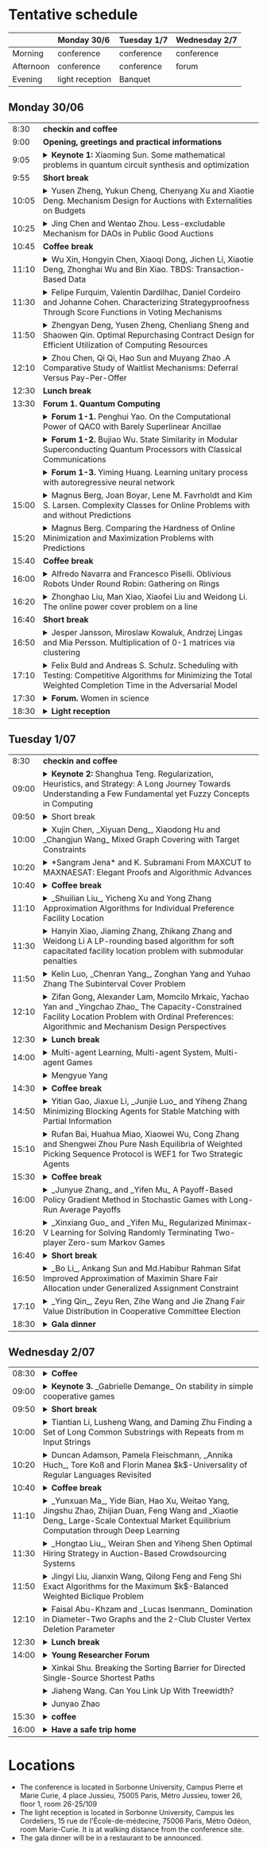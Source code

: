 # Tentative schedule  

|           | Monday 30/6       | Tuesday 1/7 | Wednesday 2/7| 
| --------- |:----------------- | ----------- | ------------ | 
| Morning   | conference        | conference  | conference   | 
| Afternoon | conference        | conference  | forum        | 
| Evening   | light reception   | Banquet     |              | 

## Monday 30/06


<table>
<tr>
 <td>8:30</td>
 <td><b>checkin and coffee</b></td>
</tr>
<tr>
 <td>9:00</td>
 <td><b>Opening, greetings and practical informations</b></td>
</tr>
<tr>
<td>9:05</td>
 <td>
  <details>
<summary><b>Keynote 1:</b> Xiaoming Sun. Some mathematical problems in quantum circuit synthesis and optimization</summary>
<b>Abstract: </b>Quantum circuits, serving as the foundational mathematical framework for quantum algorithm design, have become one of the key research areas in the field of quantum computing. As the field transitions beyond the Noisy Intermediate-Scale Quantum (NISQ) era, the synthesis and optimization of quantum circuits have emerged as critical challenges. While classical circuit complexity primarily focuses on minimizing size and depth, the complexity of quantum circuits demands a multi-objective approach encompassing additional metrics involving the number of auxiliary qubits, different energy levels used, and many other aspects. In this talk, we will discuss a series of new problems and recent research progress in quantum circuit compression, and explore theoretical connections between these problems and classical important problems such as Babai's conjecture about the diameter of Cayley graphs.
</details>
 </td>
</tr>
<tr>
 <td>9:55</td>
 <td><b>Short break</b></td>
</tr>

<tr>
<td>10:05</td>
 <td>
  <details>
<summary>Yusen Zheng, Yukun Cheng, Chenyang Xu and Xiaotie Deng. Mechanism Design for Auctions with Externalities on Budgets</summary>
Abstract TBA
</details>
 </td>
</tr>

<tr>
<td>10:25</td>
 <td>
  <details>
<summary>Jing Chen and Wentao Zhou. Less-excludable Mechanism for DAOs in Public Good Auctions</summary>
Abstract TBA
</details>
 </td>
</tr>

<tr>
<td>10:45</td>
 <td><b>Coffee break</b></td>
</tr>

<tr>
<td>11:10</td>
 <td>
  <details>
<summary>Wu Xin, Hongyin Chen, Xiaoqi Dong, Jichen Li, Xiaotie Deng, Zhonghai Wu and Bin Xiao. TBDS: Transaction-Based Data</summary>
Abstract TBA
</details>
 </td>
</tr>

<tr>
<td>11:30</td>
 <td>
  <details>
<summary>Felipe Furquim, Valentin Dardilhac, Daniel Cordeiro and Johanne Cohen. Characterizing Strategyproofness Through Score Functions in Voting Mechanisms</summary>
Abstract TBA
</details>
 </td>
</tr>

<tr>
<td>11:50</td>
 <td>
  <details>
<summary>Zhengyan Deng, Yusen Zheng, Chenliang Sheng and Shaowen Qin. Optimal Repurchasing  Contract Design for Efficient Utilization of Computing Resources </summary>
Abstract TBA
</details>
 </td>
</tr>


<tr>
<td>12:10</td>
 <td>
  <details>
<summary>Zhou Chen, Qi Qi, Hao Sun and Muyang Zhao .A Comparative Study of Waitlist Mechanisms: Deferral Versus Pay-Per-Offer</summary>
Abstract TBA
</details>
 </td>
</tr>


<tr>
<td>12:30</td>
 <td><b>Lunch break</b></td>
</tr>

<tr>
<td>13:30</td>
 <td><b>Forum 1. Quantum Computing</b></td>
</tr>

<tr>
<td></td>
 <td>
<details>
<summary><b>Forum 1-1.</b> Penghui Yao. On the Computational Power of QAC0 with Barely Superlinear Ancillae </summary>
$\mathrm{QAC}^0$ is the family of constant-depth polynomial-size quantum circuits consisting of arbitrary single qubit unitaries and multi-qubit Toffoli gates. It was introduced by Moore [arXiv: 9903046] as a quantum counterpart of $\mathrm{AC}^0$, along with the conjecture that $\mathrm{QAC}^0$ circuits can not compute PARITY. In this work we make progress on this longstanding conjecture: we show that any depth-$d$ $\mathrm{QAC}^0$ circuit requires $n^{1+3^{-d}}$ ancillae to compute a function with approximate degree $\Theta(n)$, which includes PARITY, MAJORITY and $\mathrm{MOD}_k$. This is the first superlinear lower bound on the size of the ancillae required for computing parity. We further establish superlinear lower bounds on quantum state synthesis and quantum channel synthesis. These lower bounds are derived by giving low-degree approximations to $\mathrm{QAC}^0$ circuits. We show that a depth-$d$ $\mathrm{QAC}^0$ circuit with $a$ ancillae, when applied to low-degree operators, has a degree $(n+a)^{1-3^{-d}}$ polynomial approximation in the spectral norm. This implies that the class $\mathrm{QLC}^0$, corresponding to linear size $\mathrm{QAC}^0$ circuits, has approximate degree $o(n)$. This is a quantum generalization of the result that $\mathrm{LC}^0$ circuits have approximate degree $o(n)$ by Bun, Kothari, and Thaler [SODA 2019]. Our result also implies that $\mathrm{QLC}^0\neq\mathrm{NC}^1$.<br><br>

Biography: Penghui Yao is a professor in the Department of Computer Science and Technology, Nanjing University. He obtained his doctoral degree from Centre for Quantum Technology, National University of Singapore. Prior to joining Nanjing University, He was a postdoctoral researcher at CWI Netherlands;  IQC University of Waterloo and QuICS University of Maryland. His research mainly focuses on quantum algorithms, quantum information theory and quantum computational complexity.
</details>
 </td>
</tr>

<tr>
<td></td>
 <td>
<details>
<summary><b>Forum 1-2.</b> Bujiao Wu. State Similarity in Modular Superconducting Quantum Processors with Classical Communications</summary>
As quantum devices continue to scale, distributed quantum computing emerges as a promising strategy for executing large-scale tasks across modular quantum processors. A central challenge in this paradigm is verifying the correctness of computational outcomes when subcircuits are executed independently following circuit cutting. In this work, we propose a cross-platform fidelity estimation algorithm tailored for modular architectures. Our method achieves substantial reductions in sample complexity compared to previous approaches designed for single-processor systems. We experimentally implement the protocol on modular superconducting quantum processors with up to 6 qubits to verify the similarity of two 11-qubit GHZ states. Beyond verification, we show that our algorithm enables a federated quantum kernel method that preserves data privacy. As a proof of concept, we apply it to a 5-qubit quantum phase learning task using six 3-qubit modules, successfully extracting phase information with just eight training samples. These results establish a practical path for
scalable verification and trustworthy quantum machine learning of modular quantum processors.

Reference: Wu, Bujiao, et al. "State Similarity in Modular Superconducting Quantum Processors with Classical Communications." arXiv preprint arXiv:2506.01657 (2025).

Biography: Bujiao Wu, an associate researcher at the International Quantum Academy. Her main research areas include the design of quantum algorithms, optimization of quantum circuits, quantum randomized measurements, quantum machine learning, and quantum advantages.
</details>
 </td>
</tr>

<tr>
<td></td>
 <td>
<details>
<summary><b>Forum 1-3.</b> Yiming Huang. Learning unitary process with autoregressive neural network</summary>
Characterizing quantum processes is a cornerstone of quantum information science, but conventional techniques like quantum process tomography (QPT) demand extensive resources and suffer from poor scalability. Here, we propose a learning-based approach that leverages the generative model to efficiently learn Hamiltonian dynamics. By decomposing such dynamics into a linear combination of Pauli operators, with the expansion coefficients parameterized by an autoregressive neural network (ARNN), we design an infidelity loss and then train the ARNN to learn such unitary process. Our numerical experiments demonstrate that our proposed model offers a scalable and flexible pathway for characterizing quantum operations with potential applications in quantum computing and quantum information processing.<br><br>
Biography: Yiming Huang, a postdoctoral fellow at the Center on Frontiers of Computing Studies, Peking University, mainly focus on quantum algorithm and optimization for NISQ devices, and leveraging machine learning to tackle problems in quantum chemistry and many-body physics. His work aims to advance the application of quantum computing and machine learning in complex optimization and data processing.
</details>
 </td>
</tr>


<tr>
<td>15:00</td>
 <td>
  <details>
<summary>Magnus Berg, Joan Boyar, Lene M. Favrholdt and Kim S. Larsen. Complexity Classes for Online Problems with and without Predictions</summary>
Abstract TBA
</details>
 </td>
</tr>

<tr>
<td>15:20</td>
 <td>
  <details>
<summary>Magnus Berg. Comparing the Hardness of Online Minimization and Maximization Problems with Predictions</summary>
Abstract TBA
</details>
 </td>
</tr>



<tr>
<td>15:40</td>
 <td><b>Coffee break</b></td>
</tr>

<tr>
<td>16:00</td>
 <td>
  <details>
<summary>Alfredo Navarra and Francesco Piselli. Oblivious Robots Under Round Robin: Gathering on Rings</summary>
Abstract TBA
</details>
 </td>
</tr>

<tr>
<td>16:20</td>
 <td>
  <details>
<summary>Zhonghao Liu, Man Xiao, Xiaofei Liu and Weidong Li. The online power cover problem on a line</summary>
Abstract TBA
</details>
 </td>
</tr>

<tr>
<td>16:40</td>
 <td><b>Short break</b></td>
</tr>
<tr>
 
<td>16:50</td>
 <td>
  <details>
<summary>Jesper Jansson, Miroslaw Kowaluk, Andrzej Lingas and Mia Persson. Multiplication of 0-1 matrices via clustering</summary>
Abstract TBA
</details>
 </td>
</tr>

<tr>
<td>17:10</td>
 <td>
  <details>
<summary>Felix Buld and Andreas S. Schulz. Scheduling with Testing: Competitive Algorithms for Minimizing the Total Weighted Completion Time in the Adversarial Model</summary>
Abstract TBA
</details>
 </td>
</tr>

<tr>
<td>17:30</td>
 <td>
  <details>
<summary><b>Forum.</b> Women in science</summary>
Abstract TBA
</details>
 </td>
</tr>

<tr>
<td>18:30</td>
 <td>
  <details>
<summary><b>Light reception</b></summary>
Located in Sorbonne University, Campus les Cordeliers, 15 rue de l'École-de-médecine, 75006 Paris, Métro Odéon, room Marie-Curie. It is at walking distance from the conference site.
</details>
 </td>
</tr>


</table>





## Tuesday 1/07

<table>
<tr>
 <td>8:30</td>
 <td><b>checkin and coffee</b></td>
</tr>
<tr>
<td>09:00</td>
<td>
<details><summary><b>Keynote 2:</b> Shanghua Teng. Regularization, Heuristics, and Strategy: A Long Journey Towards Understanding a Few Fundamental yet Fuzzy Concepts in Computing</summary>
<b>Abstract: </b>"Thinking outside the box" has long been a defining trait of theoretical computer science. As a field, we value elegant theories, enlightening proofs, and insightful — sometimes unexpected — connections. However, we also look beyond theory to the practical world, seeking inspiration, establishing links, and explaining empirical trends. We aim for models that capture the essence of fundamental tasks, and for theories that shed insight on basic phenomena in computing.
<br>
In this talk, I will highlight how a long journey towards understanding a few fundamental, yet fuzzy, concepts in computing—specifically, “heuristics” (in algorithm design and AI), “regularization” (in machine learning), and “strategies” (in game and combinatorial game theory)—has led to the development of new conceptual frameworks, algorithmic techniques, and mathematical theories.
<br><br>
Short-Bio: Shang-Hua Teng is a University Professor and Seely G. Mudd Professor of Computer Science and Mathematics at USC. He is a fellow of SIAM, ACM, and Alfred P. Sloan Foundation, and has twice won the Gödel Prize, first in 2008, for developing smoothed analysis, and then in 2015, for designing the breakthrough scalable Laplacian solver. Citing him as, “one of the most original theoretical computer scientists in the world”, the Simons Foundation named him a 2014 Simons Investigator to pursue long-term curiosity-driven fundamental research. He also received the 2009 Fulkerson Prize,  2023 Science & Technology Award for Overseas Chinese from the China Computer Federation, 2022 ACM SIGecom Test of Time Award (for settling the complexity of computing a Nash equilibrium), 2021 ACM STOC Test of Time Award (for smoothed analysis), 2020 Phi Kappa Phi Faculty Recognition Award (2020)  for his book Scalable Algorithms for Data and Network Analysis, 2025 STOC Test of Time Award and 2011 STOC Best Paper Award (for improving maximum-flow minimum-cut algorithms). In addition, he and collaborators developed the first optimal well-shaped Delaunay mesh generation algorithms for arbitrary three-dimensional domains, settled the Rousseeuw-Hubert regression-depth conjecture in robust statistics, and resolved two long-standing complexity-theoretical questions regarding the Sprague-Grundy theorem in combinatorial game theory. For his industry work with Xerox, NASA, Intel, IBM, Akamai, and Microsoft, he received fifteen patents in areas including compiler optimization, Internet technology, and social networks.
</details>
</td>
</tr>
<tr>
<td>09:50</td>
<td>
<details><summary>Short break</summary>
</details>
</td>
</tr>
<tr>
<td>10:00</td>
<td>
<details><summary> Xujin Chen, _Xiyuan Deng_, Xiaodong Hu and _Changjun Wang_ Mixed Graph Covering with Target Constraints </summary>
Abstract TBA</details>
</td>
</tr>
<tr>
<td>10:20</td>
<td>
<details><summary> *Sangram Jena* and K. Subramani From MAXCUT to MAXNAESAT: Elegant Proofs and Algorithmic Advances </summary>
Abstract TBA</details>
</td>
</tr>
<tr>
<td>10:40</td>
<td>
<details><summary><b>Coffee break</b></summary>
</details></td>
</tr>
<tr>
<td>11:10</td>
<td>
<details><summary> _Shuilian Liu_, Yicheng Xu and Yong Zhang Approximation Algorithms for Individual Preference Facility Location </summary>
Abstract TBA</details>
</td>
</tr>
<tr>
<td>11:30</td>
<td>
<details><summary> Hanyin Xiao, Jiaming Zhang, Zhikang Zhang and Weidong Li A LP-rounding based algorithm for soft capacitated facility location problem with submodular penalties </summary>
Abstract TBA</details>
</td>
</tr>
<tr>
<td>11:50</td>
<td>
<details><summary> Kelin Luo, _Chenran Yang_, Zonghan Yang and Yuhao Zhang The Subinterval Cover Problem </summary>
Abstract TBA</details>
</td>
</tr>
<tr>
<td>12:10</td>
<td>
<details><summary> Zifan Gong, Alexander Lam, Momcilo Mrkaic, Yachao Yan and _Yingchao Zhao_ The Capacity-Constrained Facility Location Problem with Ordinal Preferences: Algorithmic and Mechanism Design Perspectives </summary>
Abstract TBA</details>
</td>
</tr>
<tr>
<td>12:30</td>
<td>
<details><summary><b>Lunch break</b></summary>
Abstract TBA</details>
</td>
</tr>
<tr>
<td>14:00</td>
<td>
<details><summary> Multi-agent Learning, Multi-agent System, Multi-agent Games </summary>
Abstract TBA</details>
</td>
</tr>
<tr>
<td> </td>
<td>
<details><summary> Mengyue Yang </summary>
Abstract TBA</details>
</td>
</tr>
<tr>
<td>14:30</td>
<td>
<details><summary><b>Coffee break</b></summary>
</details>
</td>
</tr>
<tr>
<td>14:50</td>
<td>
<details><summary> Yitian Gao, Jiaxue Li, _Junjie Luo_ and Yiheng Zhang Minimizing Blocking Agents for Stable Matching with Partial Information </summary>
Abstract TBA</details>
</td>
</tr>
<tr>
<td>15:10</td>
<td>
<details><summary> Rufan Bai, Huahua Miao, Xiaowei Wu, Cong Zhang and Shengwei Zhou Pure Nash Equilibria of Weighted Picking Sequence Protocol is WEF1 for Two Strategic Agents </summary>
Abstract TBA</details>
</td>
</tr>
<tr>
<td>15:30</td>
<td>
<details><summary><b>Coffee break</b></summary>
</details>
</td>
</tr>
<tr>
<td>16:00</td>
<td>
<details><summary> _Junyue Zhang_ and _Yifen Mu_ A Payoff-Based Policy Gradient Method in Stochastic Games with Long-Run Average Payoffs </summary>
Abstract TBA</details>
</td>
</tr>
<tr>
<td>16:20</td>
<td>
<details><summary> _Xinxiang Guo_ and _Yifen Mu_ Regularized Minimax-V Learning for Solving Randomly Terminating Two-player Zero-sum Markov Games </summary>
Abstract TBA</details>
</td>
</tr>
<tr>
<td>16:40</td>
<td>
<details><summary><b>Short break</b></summary>
</details>
</td>
</tr>
<tr>
<td>16:50</td>
<td>
<details><summary> _Bo Li_, Ankang Sun and Md.Habibur Rahman Sifat Improved Approximation of Maximin Share Fair Allocation under Generalized Assignment Constraint </summary>
Abstract TBA</details>
</td>
</tr>
<tr>
<td>17:10</td>
<td>
<details><summary> _Ying Qin_, Zeyu Ren, Zihe Wang and Jie Zhang Fair Value Distribution in Cooperative Committee Election </summary>
Abstract TBA</details>
</td>
</tr>
<tr>
<td>18:30</td>
<td>
<details><summary><b>Gala dinner</b></summary>
Location TBA</details>
</td>
</tr>
</table>

## Wednesday 2/07

<table>
<tr>
<td>08:30</td>
<td>
<details><summary><b>Coffee</b></summary>
</details>
</td>
</tr>
<tr>
<td>09:00</td>
<td>
<details><summary><b>Keynote 3.</b> _Gabrielle Demange_ On stability in simple cooperative games </summary>
Abstract TBA</details>
</td>
</tr>
<tr>
<td>09:50</td>
<td>
<details><summary><b>Short break</b></summary>
</details>
</td>
</tr>
<tr>
<td>10:00</td>
<td>
<details><summary> Tiantian Li, Lusheng Wang, and Daming Zhu Finding a Set of Long Common Substrings with Repeats from m Input Strings </summary>
Abstract TBA</details>
</td>
</tr>
<tr>
<td>10:20</td>
<td>
<details><summary> Duncan Adamson, Pamela Fleischmann, _Annika Huch_, Tore Koß and Florin Manea $k$-Universality of Regular Languages Revisited </summary>
Abstract TBA</details>
</td>
</tr>
<tr>
<td>10:40</td>
<td>
<details><summary><b>Coffee break</b></summary>
</details>
</td>
</tr>
<tr>
<td>11:10</td>
<td>
<details><summary> _Yunxuan Ma_, Yide Bian, Hao Xu, Weitao Yang, Jingshu Zhao, Zhijian Duan, Feng Wang and _Xiaotie Deng_ Large-Scale Contextual Market Equilibrium Computation through Deep Learning </summary>
Abstract TBA</details>
</td>
</tr>
<tr>
<td>11:30</td>
<td>
<details><summary> _Hongtao Liu_, Weiran Shen and Yiheng Shen Optimal Hiring Strategy in Auction-Based Crowdsourcing Systems </summary>
Abstract TBA</details>
</td>
</tr>
<tr>
<td>11:50</td>
<td>
<details><summary> Jingyi Liu, Jianxin Wang, Qilong Feng and Feng Shi Exact Algorithms for the Maximum $k$-Balanced Weighted Biclique Problem </summary>
Abstract TBA</details>
</td>
</tr>
<tr>
<td>12:10</td>
<td>
<details><summary> Faisal Abu-Khzam and _Lucas Isenmann_ Domination in Diameter-Two Graphs and the 2-Club Cluster Vertex Deletion Parameter </summary>
Abstract TBA</details>
</td>
</tr>
<tr>
<td>12:30</td>
<td>
<details><summary><b>Lunch break</b></summary>
Abstract TBA</details>
</td>
</tr>
<tr>
<td>14:00</td>
<td>
<details><summary><b>Young Researcher Forum</b></summary>
</details>
</td>
</tr>
<tr>
<td> </td>
<td>
<details><summary> Xinkai Shu. Breaking the Sorting Barrier for Directed Single-Source Shortest Paths </summary>
We give a deterministic $O(m \log^{2/3} n)$-time algorithm for single-source shortest paths (SSSP) on directed graphs with real non-negative edge weights in comparison-addition model. This is the first result to break the $O(m + n \log n)$ time bound of Dijkstra algorithm on sparse graphs, showing that Dijkstra's algorithm is not optimal for SSSP.<br><br>
 
Biography: Xinkai Shu is a postdoctoral researcher at Max Planck Institute for Informatics. He obtained his PhD in Computer Science at The University of Hong Kong, supervised by Prof. Zhiyi Huang. Before that he obtained his bachelor's degree from Yao Class, Tsinghua University. His research interest is online algorithms, algorithmic game theory and fundamental graph algorithms.
</details>
</td>
</tr>
<tr>
<td> </td>
<td>
<details><summary> Jiaheng Wang. Can You Link Up With Treewidth? </summary>
In a fundamental paper in parameterized complexity theory, Marx constructed k-vertex graphs H of maximum degree 3 such that n^o(k/log k) time algorithms for detecting colorful H-subgraphs would refute the Exponential-Time Hypothesis (ETH). This result is widely used to obtain almost-tight conditional lower bounds for parameterized problems under ETH.

We give a new, fully self-contained and elementary proof of this result avoiding arguments involving expander graphs, which were required in previous papers. In our proof, we introduce a novel graph parameter of independent interest, the linkage capacity, and then use a simple construction of communication networks credited to Beneš to obtain such hard patterns.

Our technique only requires elementary divide-and-conquer arguments that feature in first-year undergraduate introduction courses to discrete mathematics and computer science.

This paper has appeared at STACS'25. Joint work with Radu Curticapean (Regensburg, ITU Copenhagen), Simon Döring (Saarland, MPI) and Daniel Neuen (MPI). 
<br><br>
Biography: Jiaheng Wang is currently a postdoctoral researcher at the University of Regensburg. He worked as a postdoctoral research associate at the University of Edinburgh from 2023 to 2024. Prior to this, he obtained his PhD degree in 2023 from the University of Edinburgh, supervised by Dr. Heng Guo. Even earlier, he obtained his BSc degree (summa cum laude) in 2020 from Peking University as a member of the Turing Class. His research interest lies in multiple topics in theoretical computer science, with a focus on algorithms and complexity for counting problems. 
</details>
</td>
</tr>
<tr>
<td> </td>
<td>
<details><summary> Junyao Zhao </summary>
Abstract TBA</details>
</td>
</tr>
<tr>
<td>15:30</td>
<td>
<details><summary><b>coffee</b></summary>
</details>
</td>
</tr>
<tr>
<td>16:00</td>
<td>
<details><summary><b>Have a safe trip home</b></summary>
</details>
</td>
</tr>
</table>
                                                                                                                       

# Locations

- The conference is located in Sorbonne University, Campus Pierre et Marie Curie, 4 place Jussieu, 75005 Paris, Métro Jussieu, tower 26, floor 1, room 26-25/109
- The light reception is located in Sorbonne University, Campus les Cordeliers, 15 rue de l'École-de-médecine, 75006 Paris, Métro Odéon, room Marie-Curie. It is at walking distance from the conference site.
- The gala dinner will be in a restaurant to be announced.
